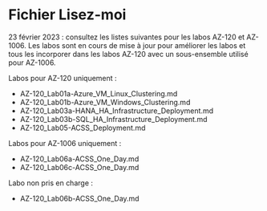 # Fichier Lisez-moi

23 février 2023 : consultez les listes suivantes pour les labos AZ-120 et AZ-1006. Les labos sont en cours de mise à jour pour améliorer les labos et tous les incorporer dans les labos AZ-120 avec un sous-ensemble utilisé pour AZ-1006.

Labos pour AZ-120 uniquement :

- AZ-120_Lab01a-Azure_VM_Linux_Clustering.md
- AZ-120_Lab01b-Azure_VM_Windows_Clustering.md
- AZ-120_Lab03a-HANA_HA_Infrastructure_Deployment.md
- AZ-120_Lab03b-SQL_HA_Infrastructure_Deployment.md
- AZ-120_Lab05-ACSS_Deployment.md

Labos pour AZ-1006 uniquement :

- AZ-120_Lab06a-ACSS_One_Day.md
- AZ-120_Lab06c-ACSS_One_Day.md

Labo non pris en charge :

- AZ-120_Lab06b-ACSS_One_Day.md
